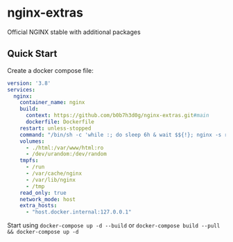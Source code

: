 # nginx-extras

Official NGINX stable with additional packages

Quick Start
-----------

Create a docker compose file:

```yaml
version: '3.8'
services:
  nginx:
    container_name: nginx
    build:
      context: https://github.com/b0b7h3d0g/nginx-extras.git#main
      dockerfile: Dockerfile
    restart: unless-stopped
    command: "/bin/sh -c 'while :; do sleep 6h & wait $${!}; nginx -s reload; done & nginx -g \"daemon off;\"'"
    volumes:
      - ./html:/var/www/html:ro
      - /dev/urandom:/dev/random
    tmpfs:
      - /run
      - /var/cache/nginx
      - /var/lib/nginx
      - /tmp
    read_only: true
    network_mode: host
    extra_hosts:
      - "host.docker.internal:127.0.0.1"
```

Start using `docker-compose up -d --build` or `docker-compose build --pull && docker-compose up -d`
